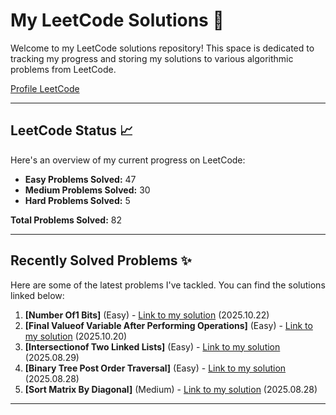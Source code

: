# My LeetCode Solutions 🚀

Welcome to my LeetCode solutions repository! This space is dedicated to tracking my progress and storing my solutions to various algorithmic problems from LeetCode.

[Profile LeetCode](https://leetcode.com/u/L4yoos/)

---

## LeetCode Status 📈

Here's an overview of my current progress on LeetCode:
    
* **Easy Problems Solved:** 47
* **Medium Problems Solved:** 30
* **Hard Problems Solved:** 5
    
**Total Problems Solved:** 82
    

---

## Recently Solved Problems ✨

Here are some of the latest problems I've tackled. You can find the solutions linked below:
    
1.  **[Number Of1 Bits]** (Easy) - [Link to my solution](https://github.com/L4yoos/leetcode/blob/main/191_NumberOf1Bits_Easy/Solution.java) (2025.10.22)
2.  **[Final Valueof Variable After Performing Operations]** (Easy) - [Link to my solution](https://github.com/L4yoos/leetcode/blob/main/2011_FinalValueofVariableAfterPerformingOperations_Easy/Solution.java) (2025.10.20)
3.  **[Intersectionof Two Linked Lists]** (Easy) - [Link to my solution](https://github.com/L4yoos/leetcode/blob/main/160_IntersectionofTwoLinkedLists_Easy/Solution.java) (2025.08.29)
4.  **[Binary Tree Post Order Traversal]** (Easy) - [Link to my solution](https://github.com/L4yoos/leetcode/blob/main/145_BinaryTreePostOrderTraversal_Easy/Solution.java) (2025.08.28)
5.  **[Sort Matrix By Diagonal]** (Medium) - [Link to my solution](https://github.com/L4yoos/leetcode/blob/main/3446_SortMatrixByDiagonal_Medium/Solution.java) (2025.08.28)
    
---
